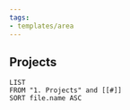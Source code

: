 ```yaml
---
tags:
- templates/area
---
```

## Projects

```dataview
LIST
FROM "1. Projects" and [[#]]
SORT file.name ASC
```